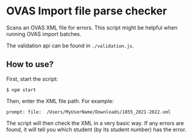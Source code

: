 # OVAS Import file parse checker

Scans an OVAS XML file for errors. This script might be helpful when running OVAS import batches.

The validation api can be found in `./validation.js`.

## How to use?

First, start the script:

```
$ npm start
```

Then, enter the XML file path. For example:

```
prompt: file:  /Users/MyUserName/Downloads/1855_2021-2022.xml
```

The script will then check the XML in a very basic way. If any errors are found, it will tell you which student (by its student number) has the error.
